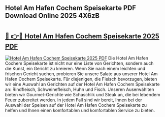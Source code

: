 ## Hotel Am Hafen Cochem Speisekarte PDF Download Online 2025 4X6zB

# <h2><a href="http://gc6do7.nevu.top/?p=Hotel+Am+Hafen+Cochem+Speisekarte">🔗 👉🔴 Hotel Am Hafen Cochem Speisekarte 2025 PDF</a></h2>

[![Hotel Am Hafen Cochem Speisekarte 2025 PDF](https://i.imgur.com/dBaPXMq.png)](http://gc6do7.nevu.top/?p=Hotel+Am+Hafen+Cochem+Speisekarte)
Die Hotel Am Hafen Cochem Speisekarte ist nicht nur eine Liste von Gerichten, sondern auch die Kunst, ein Gericht zu kreieren. Wenn Sie nach einem leichten und frischen Gericht suchen, probieren Sie unsere Salate aus unserer Hotel Am Hafen Cochem Speisekarte. Für diejenigen, die Fleisch bevorzugen, bieten wir eine Auswahl an Gerichten auf der Hotel Am Hafen Cochem Speisekarte an: Rindfleisch, Schweinefleisch, Huhn und Fisch. Unseren Auserwählten bieten wir Gourmet-Gerichte wie Schaschlik und Steak an, die bei lebendem Feuer zubereitet werden. In jedem Fall sind wir bereit, Ihnen bei der Auswahl der Speisen auf der Hotel Am Hafen Cochem Speisekarte zu helfen und Ihnen einen komfortablen und komfortablen Service zu bieten.
